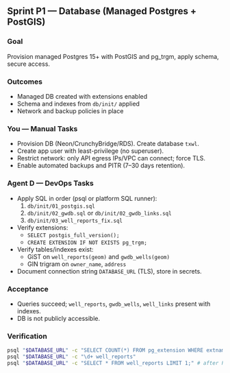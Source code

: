 ## Sprint P1 — Database (Managed Postgres + PostGIS)

### Goal
Provision managed Postgres 15+ with PostGIS and pg_trgm, apply schema, secure access.

### Outcomes
- Managed DB created with extensions enabled
- Schema and indexes from `db/init/` applied
- Network and backup policies in place

### You — Manual Tasks
- Provision DB (Neon/CrunchyBridge/RDS). Create database `txwl`.
- Create app user with least-privilege (no superuser).
- Restrict network: only API egress IPs/VPC can connect; force TLS.
- Enable automated backups and PITR (7–30 days retention).

### Agent D — DevOps Tasks
- Apply SQL in order (psql or platform SQL runner):
  1. `db/init/01_postgis.sql`
  2. `db/init/02_gwdb.sql` or `db/init/02_gwdb_links.sql`
  3. `db/init/03_well_reports_fix.sql`
- Verify extensions:
  - `SELECT postgis_full_version();`
  - `CREATE EXTENSION IF NOT EXISTS pg_trgm;`
- Verify tables/indexes exist:
  - GiST on `well_reports(geom)` and `gwdb_wells(geom)`
  - GIN trigram on `owner_name`, `address`
- Document connection string `DATABASE_URL` (TLS), store in secrets.

### Acceptance
- Queries succeed; `well_reports`, `gwdb_wells`, `well_links` present with indexes.
- DB is not publicly accessible.

### Verification
```bash
psql "$DATABASE_URL" -c "SELECT COUNT(*) FROM pg_extension WHERE extname IN ('postgis','pg_trgm');"
psql "$DATABASE_URL" -c "\d+ well_reports"
psql "$DATABASE_URL" -c "SELECT * FROM well_reports LIMIT 1;" # after P4
```


